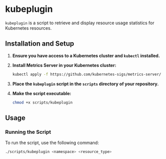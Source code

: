 # kubeplugin

`kubeplugin` is a script to retrieve and display resource usage statistics for Kubernetes resources.

## Installation and Setup

1. **Ensure you have access to a Kubernetes cluster and `kubectl` installed.**

2. **Install Metrics Server in your Kubernetes cluster:**

    ```sh
    kubectl apply -f https://github.com/kubernetes-sigs/metrics-server/releases/latest/download/components.yaml
    ```

3. **Place the `kubeplugin` script in the `scripts` directory of your repository.**

4. **Make the script executable:**

    ```sh
    chmod +x scripts/kubeplugin
    ```

## Usage

### Running the Script

To run the script, use the following command:

```sh
./scripts/kubeplugin <namespace> <resource_type>
